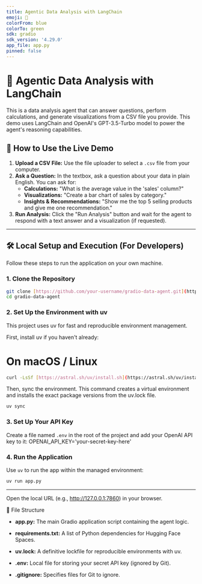```yaml
---
title: Agentic Data Analysis with LangChain
emoji: 🤖
colorFrom: blue
colorTo: green
sdk: gradio
sdk_version: '4.29.0'
app_file: app.py
pinned: false
---
```


# 🤖 Agentic Data Analysis with LangChain

This is a data analysis agent that can answer questions, perform calculations, and generate visualizations from a CSV file you provide. This demo uses LangChain and OpenAI's GPT-3.5-Turbo model to power the agent's reasoning capabilities.

## 🚀 How to Use the Live Demo

1.  **Upload a CSV File:** Use the file uploader to select a `.csv` file from your computer.
2.  **Ask a Question:** In the textbox, ask a question about your data in plain English. You can ask for:
    * **Calculations:** "What is the average value in the 'sales' column?"
    * **Visualizations:** "Create a bar chart of sales by category."
    * **Insights & Recommendations:** "Show me the top 5 selling products and give me one recommendation."
3.  **Run Analysis:** Click the "Run Analysis" button and wait for the agent to respond with a text answer and a visualization (if requested).

---

## 🛠️ Local Setup and Execution (For Developers)

Follow these steps to run the application on your own machine.

### 1. Clone the Repository

```bash
git clone [https://github.com/your-username/gradio-data-agent.git](https://github.com/your-username/gradio-data-agent.git)
cd gradio-data-agent
```

### 2. Set Up the Environment with uv
This project uses uv for fast and reproducible environment management.

First, install uv if you haven't already:

# On macOS / Linux
```bash
curl -LsSf [https://astral.sh/uv/install.sh](https://astral.sh/uv/install.sh) | sh
```
Then, sync the environment. This command creates a virtual environment and installs the exact package versions from the uv.lock file.

```bash
uv sync
```

### 3. Set Up Your API Key
Create a file named `.env` in the root of the project and add your OpenAI API key to it:
    OPENAI_API_KEY='your-secret-key-here'

### 4. Run the Application
Use `uv` to run the app within the managed environment:

``` bash
uv run app.py
```
--- 

Open the local URL (e.g., http://127.0.0.1:7860) in your browser.

📄 File Structure
- **app.py:** The main Gradio application script containing the agent logic.

- **requirements.txt:** A list of Python dependencies for Hugging Face Spaces.

- **uv.lock:** A definitive lockfile for reproducible environments with uv.

- **.env:** Local file for storing your secret API key (ignored by Git).

- **.gitignore:** Specifies files for Git to ignore.